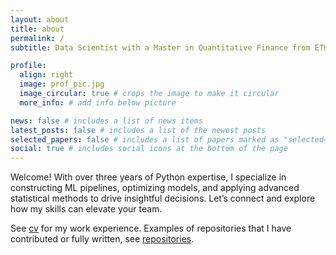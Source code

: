 ```yaml
---
layout: about
title: about
permalink: /
subtitle: Data Scientist with a Master in Quantitative Finance from ETH Zurich

profile:
  align: right
  image: prof_pic.jpg
  image_circular: true # crops the image to make it circular
  more_info: # add info below picture

news: false # includes a list of news items
latest_posts: false # includes a list of the newest posts
selected_papers: false # includes a list of papers marked as "selected={true}"
social: true # includes social icons at the bottom of the page
---
```


Welcome! With over three years of Python expertise, I specialize in constructing ML pipelines, optimizing models, and applying advanced statistical methods to drive insightful decisions. Let’s connect and explore how my skills can elevate your team.

See [cv](/cv/) for my work experience. Examples of repositories that I have contributed or fully written, see [repositories](/repositories/).
